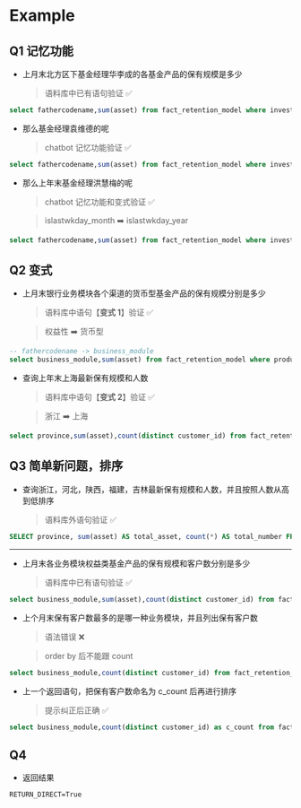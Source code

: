 # Example

## Q1 记忆功能

-   上月末北方区下基金经理华李成的各基金产品的保有规模是多少
    > 语料库中已有语句验证 ✅

```sql
select fathercodename,sum(asset) from fact_retention_model where invest_manager='华李成' and cdate=(select max(cdate) from fact_retention_model where islastwkday_month='是') group by fathercodename;
```

-   那么基金经理袁维德的呢
    > chatbot 记忆功能验证 ✅

```sql
select fathercodename,sum(asset) from fact_retention_model where invest_manager='袁维德' and cdate=(select max(cdate) from fact_retention_model where islastwkday_month='是') group by fathercodename;
```

-   那么上年末基金经理洪慧梅的呢

    > chatbot 记忆功能和变式验证 ✅

    > islastwkday_month ➡️ islastwkday_year

```sql
select fathercodename,sum(asset) from fact_retention_model where invest_manager='洪慧梅' and cdate=(select max(cdate) from fact_retention_model where islastwkday_year='是') group by fathercodename;
```

## Q2 变式

-   上月末银行业务模块各个渠道的货币型基金产品的保有规模分别是多少

    > 语料库中语句【**变式 1**】验证 ✅

    > 权益性 ➡️ 货币型

```sql
-- fathercodename -> business_module
select business_module,sum(asset) from fact_retention_model where product_type_bi='货币型' and business_module='银行' and cdate=(select max(cdate) from fact_retention_model where islastwkday_month='是') group by agencyname;
```

-   查询上年末上海最新保有规模和人数

    > 语料库中语句【**变式 2**】验证 ✅

    > 浙江 ➡️ 上海

```sql
select province,sum(asset),count(distinct customer_id) from fact_retention_model where cdate=(select max(cdate) from fact_retention_model where islastwkday_year='是') and province='上海' and is_settlement='未清盘' group by province;
```

## Q3 简单新问题，排序

-   查询浙江，河北，陕西，福建，吉林最新保有规模和人数，并且按照人数从高到低排序
    > 语料库外语句验证 ✅

```sql
SELECT province, sum(asset) AS total_asset, count(*) AS total_number FROM fact_retention_model WHERE province in ('浙江省', '河北省', '陕西省', '福建省', '吉林省') GROUP BY province ORDER BY total_number desc;
```

---

-   上月末各业务模块权益类基金产品的保有规模和客户数分别是多少
    > 语料库中已有语句验证 ✅

```sql
select business_module,sum(asset),count(distinct customer_id) from fact_retention_model where product_type_bi='权益类' and cdate=(select max(cdate) from fact_retention_model where islastwkday_month='是') group by business_module;
```

-   上个月末保有客户数最多的是哪一种业务模块，并且列出保有客户数

    > 语法错误 ❌

    > order by 后不能跟 count

```sql
select business_module,count(distinct customer_id) from fact_retention_model where cdate=(select max(cdate) from fact_retention_model where islastwkday_month='是') group by business_module order by count(distinct customer_id) desc limit 1;
```

-   上一个返回语句，把保有客户数命名为 c_count 后再进行排序
    > 提示纠正后正确 ✅

```sql
select business_module,count(distinct customer_id) as c_count from fact_retention_model where cdate=(select max(cdate) from fact_retention_model where islastwkday_month='是') group by business_module order by c_count desc;
```

## Q4

-   返回结果

```shell
RETURN_DIRECT=True
```
